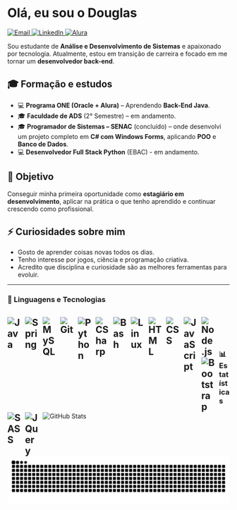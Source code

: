 # Olá, eu sou o Douglas
<p align="left">
    <a href="mailto:douglas.perez.c@hotmail.com">
        <img 
            alt="Email" 
            title="Email" 
            src="https://custom-icon-badges.demolab.com/badge/Email-E61B23?logo=mail"
        />
    </a> 
    <a href="www.linkedin.com/in/douglas-perez-dev">
        <img 
            alt="LinkedIn" 
            title="LinkedIn" 
            src="https://custom-icon-badges.demolab.com/badge/LinkedIn-0077B5?logo=linkedinbranco"
        />
    </a>
    <a href="https://cursos.alura.com.br/user/Douglas-perez-c">
        <img 
            alt="Alura" 
            title="Alura" 
            src="https://custom-icon-badges.demolab.com/badge/Alura-0077B5?logo=Alura"
        />
    </a>
</p>

Sou estudante de **Análise e Desenvolvimento de Sistemas** e apaixonado por tecnologia. Atualmente, estou em transição de carreira e focado em me tornar um **desenvolvedor back-end**.  

## 🎓 Formação e estudos  
- 💻 **Programa ONE (Oracle + Alura)** – Aprendendo **Back-End Java**.  
- 🎓 **Faculdade de ADS** (2° Semestre) – em andamento.  
- 🎓 **Programador de Sistemas – SENAC** (concluído) – onde desenvolvi um projeto completo em **C# com Windows Forms**, aplicando **POO** e **Banco de Dados**.  
- 💻 **Desenvolvedor Full Stack Python** (EBAC) - em andamento.  

## 🚀 Objetivo  
Conseguir minha primeira oportunidade como **estagiário em desenvolvimento**, aplicar na prática o que tenho aprendido e continuar crescendo como profissional.  

## ⚡ Curiosidades sobre mim  
- Gosto de aprender coisas novas todos os dias.  
- Tenho interesse por jogos, ciência e programação criativa.  
- Acredito que disciplina e curiosidade são as melhores ferramentas para evoluir.  

---


### 🤖 Linguagens e Tecnologias

<img 
    align="left" 
    alt="Java" 
    title="Java"
    width="30px" 
    style="padding-right: 10px;" 
    src="https://cdn.jsdelivr.net/gh/devicons/devicon@latest/icons/java/java-original.svg" 
/>
<img 
    align="left" 
    alt="Spring"
    title="Spring" 
    width="30px" 
    style="padding-right: 10px;" 
    src="https://cdn.jsdelivr.net/gh/devicons/devicon@latest/icons/spring/spring-original.svg" 
/>
<img 
    align="left" 
    alt="MySQL" 
    title="MySQL"
    width="30px" 
    style="padding-right: 10px;" 
    src="https://cdn.jsdelivr.net/gh/devicons/devicon@latest/icons/mysql/mysql-original.svg" 
/>
<img 
    align="left" 
    alt="Git" 
    title="Git"
    width="30px" 
    style="padding-right: 10px;" 
    src="https://cdn.jsdelivr.net/gh/devicons/devicon@latest/icons/git/git-original.svg" 
/>
<img 
    align="left" 
    alt="Python" 
    title="Python"
    width="30px" 
    style="padding-right: 10px;" 
    src="https://cdn.jsdelivr.net/gh/devicons/devicon@latest/icons/python/python-original.svg" 
/>
<img 
    align="left" 
    alt="CSharp" 
    title="CSharp"
    width="30px" 
    style="padding-right: 10px;" 
    src="https://cdn.jsdelivr.net/gh/devicons/devicon@latest/icons/csharp/csharp-original.svg" 
/>
<img 
    align="left" 
    alt="Bash" 
    title="Bash"
    width="30px" 
    style="padding-right: 10px;" 
    src="https://cdn.jsdelivr.net/gh/devicons/devicon@latest/icons/bash/bash-original.svg" 
/>
<img 
    align="left" 
    alt="Linux" 
    title="Linux"
    width="30px" 
    style="padding-right: 10px;" 
    src="https://cdn.jsdelivr.net/gh/devicons/devicon@latest/icons/linux/linux-original.svg" 
/>
<img 
    align="left" 
    alt="HTML"
    title="HTML" 
    width="30px" 
    style="padding-right: 10px;" 
    src="https://cdn.jsdelivr.net/gh/devicons/devicon@latest/icons/html5/html5-original.svg" 
/>
<img 
    align="left" 
    alt="CSS" 
    title="CSS"
    width="30px" 
    style="padding-right: 10px;" 
    src="https://cdn.jsdelivr.net/gh/devicons/devicon@latest/icons/css3/css3-original.svg" 
/>
<img 
    align="left" 
    alt="JavaScript" 
    title="JavaScript"
    width="30px" 
    style="padding-right: 10px;" 
    src="https://cdn.jsdelivr.net/gh/devicons/devicon@latest/icons/javascript/javascript-original.svg" 
/>
<img 
    align="left" 
    alt="Node.js" 
    title="Node.js"
    width="30px" 
    style="padding-right: 10px;" 
    src="https://cdn.jsdelivr.net/gh/devicons/devicon@latest/icons/nodejs/nodejs-original.svg" 
/>
<img 
    align="left" 
    alt="Bootstrap"
    title="Bootstrap" 
    width="30px" 
    style="padding-right: 10px;" 
    src="https://cdn.jsdelivr.net/gh/devicons/devicon@latest/icons/bootstrap/bootstrap-original.svg" 
/>
<img 
    align="left" 
    alt="SASS" 
    title="SASS"
    width="30px" 
    style="padding-right: 10px;" 
    src="https://cdn.jsdelivr.net/gh/devicons/devicon@latest/icons/sass/sass-original.svg" 
/>
<img 
    align="left" 
    alt="JQuery" 
    title="JQuery"
    width="30px" 
    style="padding-right: 10px;" 
    src="https://cdn.jsdelivr.net/gh/devicons/devicon@latest/icons/jquery/jquery-original.svg" 
/>
<br/>
<br/>
---

### 📊 Estatísticas

<img 
      align="left" 
      alt="GitHub Stats" 
      width="400"
      src="https://github-readme-stats.vercel.app/api/top-langs/?username=Douglas-Perez&theme=tokyonight&layout=donut&custom_title=Tecnologias&langs_count=6" 
  />

<picture>
  <source media="(prefers-color-scheme: dark)" srcset="https://raw.githubusercontent.com/Douglas-Perez/Douglas-Perez/output/github-contribution-grid-snake-dark.svg">
  <source media="(prefers-color-scheme: light)" srcset="https://raw.githubusercontent.com/Douglas-Perez/Douglas-Perez/output/github-contribution-grid-snake.svg">
  <img alt="github contribution grid snake animation" src="https://raw.githubusercontent.com/Douglas-Perez/Douglas-Perez/output/github-contribution-grid-snake.svg">
</picture>
